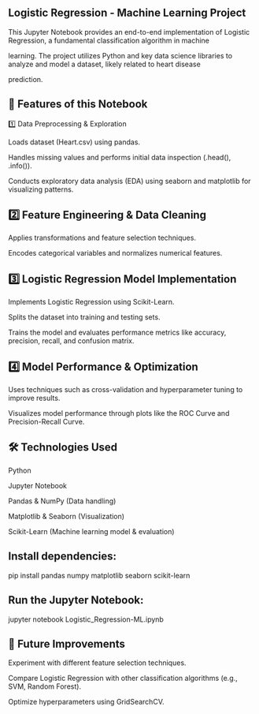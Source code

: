 ## **Logistic Regression - Machine Learning Project**

This Jupyter Notebook provides an end-to-end implementation of Logistic Regression, a fundamental classification algorithm in machine 

learning. The project utilizes Python and key data science libraries to analyze and model a dataset, likely related to heart disease 

prediction.

## **📌 Features of this Notebook**

1️⃣ Data Preprocessing & Exploration

Loads dataset (Heart.csv) using pandas.

Handles missing values and performs initial data inspection (.head(), .info()).

Conducts exploratory data analysis (EDA) using seaborn and matplotlib for visualizing patterns.

## **2️⃣ Feature Engineering & Data Cleaning**

Applies transformations and feature selection techniques.

Encodes categorical variables and normalizes numerical features.

## **3️⃣ Logistic Regression Model Implementation**

Implements Logistic Regression using Scikit-Learn.

Splits the dataset into training and testing sets.

Trains the model and evaluates performance metrics like accuracy, precision, recall, and confusion matrix.

## **4️⃣ Model Performance & Optimization**

Uses techniques such as cross-validation and hyperparameter tuning to improve results.

Visualizes model performance through plots like the ROC Curve and Precision-Recall Curve.

## **🛠️ Technologies Used**

Python

Jupyter Notebook

Pandas & NumPy (Data handling)

Matplotlib & Seaborn (Visualization)

Scikit-Learn (Machine learning model & evaluation)


## **Install dependencies:**

pip install pandas numpy matplotlib seaborn scikit-learn

## **Run the Jupyter Notebook:**

jupyter notebook Logistic_Regression-ML.ipynb

## **📌 Future Improvements**

Experiment with different feature selection techniques.

Compare Logistic Regression with other classification algorithms (e.g., SVM, Random Forest).

Optimize hyperparameters using GridSearchCV.
